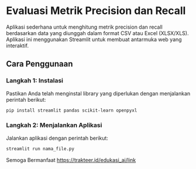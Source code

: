 # Evaluasi Metrik Precision dan Recall


Aplikasi sederhana untuk menghitung metrik precision dan recall berdasarkan data yang diunggah dalam format CSV atau Excel (XLSX/XLS). Aplikasi ini menggunakan Streamlit untuk membuat antarmuka web yang interaktif.

## Cara Penggunaan

### Langkah 1: Instalasi
Pastikan Anda telah menginstal library yang diperlukan dengan menjalankan perintah berikut:

```bash
pip install streamlit pandas scikit-learn openpyxl
``` 

### Langkah 2: Menjalankan Aplikasi
Jalankan aplikasi dengan perintah berikut:

```bash
streamlit run nama_file.py
``` 

Semoga Bermanfaat
https://trakteer.id/edukasi_ai/link
